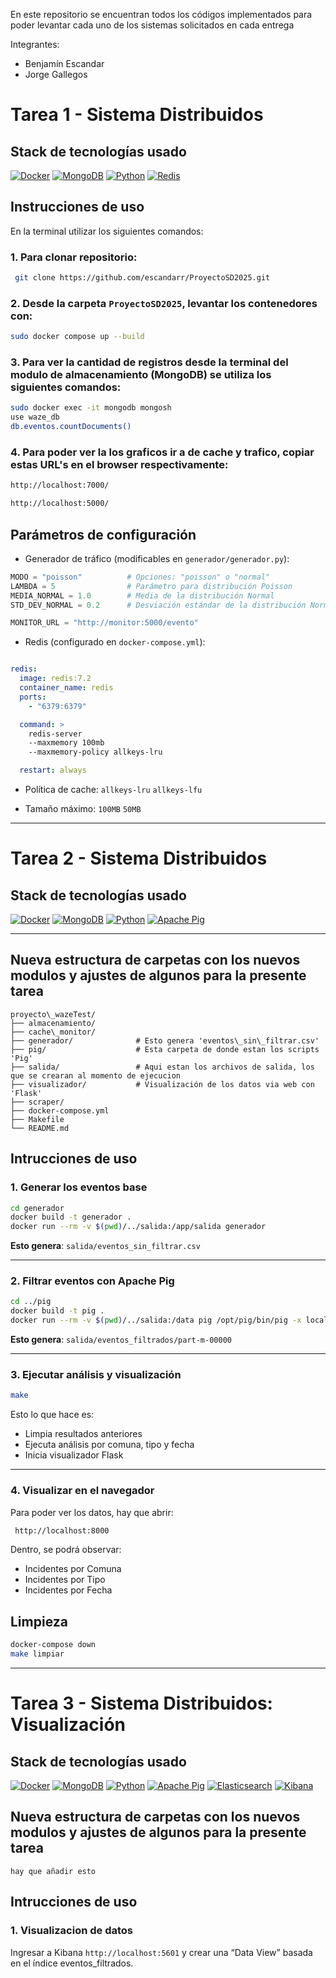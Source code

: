 En este repositorio se encuentran todos los códigos implementados para poder levantar cada uno de los sistemas solicitados en cada entrega 

  Integrantes:
  * Benjamín Escandar
  * Jorge Gallegos
   
# Tarea 1 - Sistema Distribuidos
  ## Stack de tecnologías usado

[![Docker](https://img.shields.io/badge/Docker-2496ED?logo=docker&logoColor=white&style=flat)](https://www.docker.com/)
[![MongoDB](https://img.shields.io/badge/MongoDB-47A248?logo=mongodb&logoColor=white&style=flat)](https://www.mongodb.com/)
[![Python](https://img.shields.io/badge/Python-3776AB?logo=python&logoColor=white&style=flat)](https://www.python.org/)
[![Redis](https://img.shields.io/badge/Redis-DC382D?logo=redis&logoColor=white&style=flat)](https://redis.io/)

## Instrucciones de uso

En la terminal utilizar los siguientes comandos:

### 1. Para clonar repositorio:
```bash
 git clone https://github.com/escandarr/ProyectoSD2025.git 
```
### 2. Desde la carpeta `ProyectoSD2025`, levantar los contenedores con:

```bash
sudo docker compose up --build
```

### 3. Para ver la cantidad de registros desde la terminal del modulo de almacenamiento (MongoDB) se utiliza los siguientes comandos:

```bash
sudo docker exec -it mongodb mongosh
use waze_db
db.eventos.countDocuments()
```

### 4. Para poder ver la los graficos ir a de cache y trafico, copiar estas URL's en el browser respectivamente:

```bash
http://localhost:7000/
```

```bash
http://localhost:5000/

```
## Parámetros de configuración

* Generador de tráfico (modificables en `generador/generador.py`):

```python
MODO = "poisson"          # Opciones: "poisson" o "normal"
LAMBDA = 5                # Parámetro para distribución Poisson
MEDIA_NORMAL = 1.0        # Media de la distribución Normal
STD_DEV_NORMAL = 0.2      # Desviación estándar de la distribución Normal

MONITOR_URL = "http://monitor:5000/evento"
```

* Redis (configurado en `docker-compose.yml`):

```yaml

redis:
  image: redis:7.2
  container_name: redis
  ports:
    - "6379:6379"

  command: >
    redis-server
    --maxmemory 100mb
    --maxmemory-policy allkeys-lru

  restart: always
```
- Política de cache: `allkeys-lru` `allkeys-lfu`

- Tamaño máximo: `100MB` `50MB`

---
  
# Tarea 2 - Sistema Distribuidos
  ## Stack de tecnologías usado
  [![Docker](https://img.shields.io/badge/Docker-2496ED?logo=docker&logoColor=white&style=flat)](https://www.docker.com/)
  [![MongoDB](https://img.shields.io/badge/MongoDB-47A248?logo=mongodb&logoColor=white&style=flat)](https://www.mongodb.com/)
  [![Python](https://img.shields.io/badge/Python-3776AB?logo=python&logoColor=white&style=flat)](https://www.python.org/)
  [![Apache Pig](https://img.shields.io/badge/Apache%20Pig-EE2E2E?style=flat&logo=apacherocketmq&logoColor=white)](https://pig.apache.org/)

---

## Nueva estructura de carpetas con los nuevos modulos y ajustes de algunos para la presente tarea

```
proyecto\_wazeTest/
├── almacenamiento/
├── cache\_monitor/
├── generador/              # Esto genera 'eventos\_sin\_filtrar.csv'
├── pig/                    # Esta carpeta de donde estan los scripts 'Pig'
├── salida/                 # Aqui estan los archivos de salida, los que se crearan al momento de ejecucion
├── visualizador/           # Visualización de los datos via web con 'Flask'                 
├── scraper/
├── docker-compose.yml
├── Makefile
└── README.md
```
## Intrucciones de uso
### 1. Generar los eventos base

```bash
cd generador
docker build -t generador .
docker run --rm -v $(pwd)/../salida:/app/salida generador
````

 **Esto genera**: `salida/eventos_sin_filtrar.csv`

---

### 2. Filtrar eventos con Apache Pig

```bash
cd ../pig
docker build -t pig .
docker run --rm -v $(pwd)/../salida:/data pig /opt/pig/bin/pig -x local /data/script.pig
```

 **Esto genera**: `salida/eventos_filtrados/part-m-00000`

---

### 3. Ejecutar análisis y visualización

```bash
make
```

Esto lo que hace es:
*  Limpia resultados anteriores
*  Ejecuta análisis por comuna, tipo y fecha
*  Inicia visualizador Flask

---

### 4. Visualizar en el navegador

Para poder ver los datos, hay que abrir:
```bash
 http://localhost:8000
```
Dentro, se podrá observar:
*  Incidentes por Comuna
*  Incidentes por Tipo
*  Incidentes por Fecha

##  Limpieza
```bash
docker-compose down
make limpiar
```
---
# Tarea 3 - Sistema Distribuidos: Visualización
   ## Stack de tecnologías usado
  [![Docker](https://img.shields.io/badge/Docker-2496ED?logo=docker&logoColor=white&style=flat)](https://www.docker.com/)
  [![MongoDB](https://img.shields.io/badge/MongoDB-47A248?logo=mongodb&logoColor=white&style=flat)](https://www.mongodb.com/)
  [![Python](https://img.shields.io/badge/Python-3776AB?logo=python&logoColor=white&style=flat)](https://www.python.org/)
  [![Apache Pig](https://img.shields.io/badge/Apache%20Pig-EE2E2E?style=flat&logo=apacherocketmq&logoColor=white)](https://pig.apache.org/)
  [![Elasticsearch](https://img.shields.io/badge/Elasticsearch-005571?logo=elasticsearch&logoColor=white&style=flat)](https://www.elastic.co/elasticsearch/)
[![Kibana](https://img.shields.io/badge/Kibana-005571?logo=kibana&logoColor=white&style=flat)](https://www.elastic.co/kibana/)

## Nueva estructura de carpetas con los nuevos modulos y ajustes de algunos para la presente tarea
```
hay que añadir esto
```
## Intrucciones de uso
### 1. Visualizacion de datos 
Ingresar a Kibana `http://localhost:5601` y crear una “Data View” basada en el índice eventos_filtrados.
  


